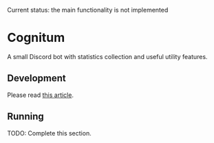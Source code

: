 Current status: the main functionality is not implemented

# Cognitum

A small Discord bot with statistics collection and useful utility features.

## Development

Please read [this article](https://github.com/thecorecity/cognitum/wiki/Development).

## Running

TODO: Complete this section.
